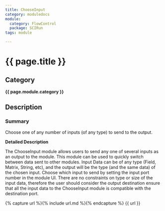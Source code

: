 ```yaml
---
title: ChooseInput
category: moduledocs
module:
  category: FlowControl
  package: SCIRun
tags: module

---
```


# {{ page.title }}

## Category

**{{ page.module.category }}**

## Description

### Summary

Choose one of any number of inputs (of any type) to send to the output.  

**Detailed Description**

The ChooseInput module allows users to send any one of several inputs as an output to the module.  This module can be used to quickly switch between data sent to other modules.  Input Data can be of any type (Field, Matrix, String, etc), and the output will be the type (and the same data) of the chosen input.  Choose which input to send by setting the input port number in the module UI.  There are no constraints on type or size of the input data, therefore the user should consider the output destination ensure that all the input data to the ChooseInput module is compatible with the destination port.   

{% capture url %}{% include url.md %}{% endcapture %}
{{ url }}
